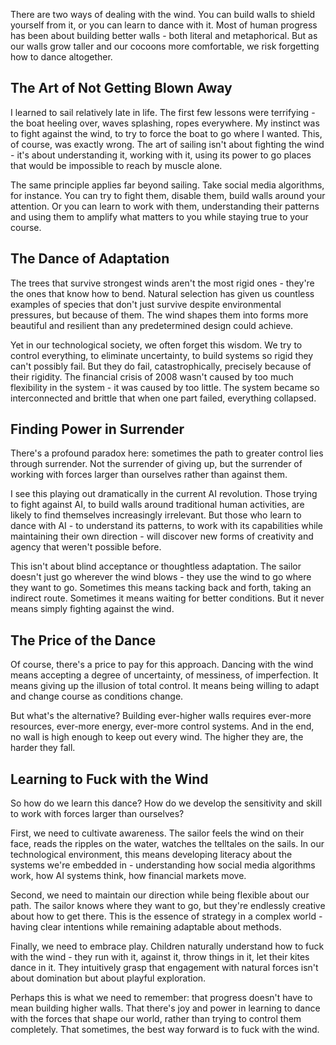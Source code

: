 There are two ways of dealing with the wind. You can build walls to shield yourself from it, or you can learn to dance with it. Most of human progress has been about building better walls - both literal and metaphorical. But as our walls grow taller and our cocoons more comfortable, we risk forgetting how to dance altogether.

## The Art of Not Getting Blown Away

I learned to sail relatively late in life. The first few lessons were terrifying - the boat heeling over, waves splashing, ropes everywhere. My instinct was to fight against the wind, to try to force the boat to go where I wanted. This, of course, was exactly wrong. The art of sailing isn't about fighting the wind - it's about understanding it, working with it, using its power to go places that would be impossible to reach by muscle alone.

The same principle applies far beyond sailing. Take social media algorithms, for instance. You can try to fight them, disable them, build walls around your attention. Or you can learn to work with them, understanding their patterns and using them to amplify what matters to you while staying true to your course.

## The Dance of Adaptation

The trees that survive strongest winds aren't the most rigid ones - they're the ones that know how to bend. Natural selection has given us countless examples of species that don't just survive despite environmental pressures, but because of them. The wind shapes them into forms more beautiful and resilient than any predetermined design could achieve.

Yet in our technological society, we often forget this wisdom. We try to control everything, to eliminate uncertainty, to build systems so rigid they can't possibly fail. But they do fail, catastrophically, precisely because of their rigidity. The financial crisis of 2008 wasn't caused by too much flexibility in the system - it was caused by too little. The system became so interconnected and brittle that when one part failed, everything collapsed.

## Finding Power in Surrender

There's a profound paradox here: sometimes the path to greater control lies through surrender. Not the surrender of giving up, but the surrender of working with forces larger than ourselves rather than against them.

I see this playing out dramatically in the current AI revolution. Those trying to fight against AI, to build walls around traditional human activities, are likely to find themselves increasingly irrelevant. But those who learn to dance with AI - to understand its patterns, to work with its capabilities while maintaining their own direction - will discover new forms of creativity and agency that weren't possible before.

This isn't about blind acceptance or thoughtless adaptation. The sailor doesn't just go wherever the wind blows - they use the wind to go where they want to go. Sometimes this means tacking back and forth, taking an indirect route. Sometimes it means waiting for better conditions. But it never means simply fighting against the wind.

## The Price of the Dance

Of course, there's a price to pay for this approach. Dancing with the wind means accepting a degree of uncertainty, of messiness, of imperfection. It means giving up the illusion of total control. It means being willing to adapt and change course as conditions change.

But what's the alternative? Building ever-higher walls requires ever-more resources, ever-more energy, ever-more control systems. And in the end, no wall is high enough to keep out every wind. The higher they are, the harder they fall.

## Learning to Fuck with the Wind

So how do we learn this dance? How do we develop the sensitivity and skill to work with forces larger than ourselves?

First, we need to cultivate awareness. The sailor feels the wind on their face, reads the ripples on the water, watches the telltales on the sails. In our technological environment, this means developing literacy about the systems we're embedded in - understanding how social media algorithms work, how AI systems think, how financial markets move.

Second, we need to maintain our direction while being flexible about our path. The sailor knows where they want to go, but they're endlessly creative about how to get there. This is the essence of strategy in a complex world - having clear intentions while remaining adaptable about methods.

Finally, we need to embrace play. Children naturally understand how to fuck with the wind - they run with it, against it, throw things in it, let their kites dance in it. They intuitively grasp that engagement with natural forces isn't about domination but about playful exploration.

Perhaps this is what we need to remember: that progress doesn't have to mean building higher walls. That there's joy and power in learning to dance with the forces that shape our world, rather than trying to control them completely. That sometimes, the best way forward is to fuck with the wind.
